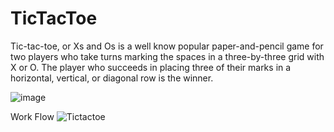 # TicTacToe

Tic-tac-toe, or Xs and Os is a  well know popular paper-and-pencil game for two players who take turns marking the spaces in a three-by-three grid with X or O.
The player who succeeds in placing three of their marks in a horizontal, vertical, or diagonal row is the winner. 

![image](https://user-images.githubusercontent.com/74519762/232279062-d455da74-22ee-4861-9ea1-fbe987ae26d7.png)

Work Flow
![Tictactoe](https://user-images.githubusercontent.com/74519762/231422741-3b01b2e5-b5cb-4e12-b76e-3c32bb1c2080.PNG)


